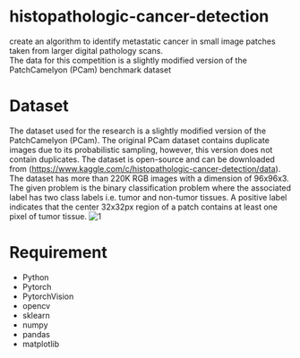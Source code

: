 # histopathologic-cancer-detection
create an algorithm to identify metastatic cancer in small image patches taken from larger digital pathology scans.  
The data for this competition is a slightly modified version of the PatchCamelyon (PCam) benchmark dataset 

# Dataset
The dataset used for the research is a slightly modified version of the PatchCamelyon (PCam). The original PCam dataset contains duplicate images due to its probabilistic sampling, however, this version does not contain duplicates. The dataset is open-source and can be downloaded from (https://www.kaggle.com/c/histopathologic-cancer-detection/data). The dataset has more than 220K RGB images with a dimension of 96x96x3. The given problem is the binary classification problem where the associated label has two class labels i.e. tumor and non-tumor tissues. A positive label indicates that the center 32x32px region of a patch contains at least one pixel of tumor tissue.
![1](https://user-images.githubusercontent.com/55770741/131288922-f6fb5b56-7d97-4202-9795-b2b35e544ef4.JPG)

# Requirement
+ Python
+ Pytorch
+ PytorchVision
+ opencv
+ sklearn
+ numpy
+ pandas
+ matplotlib
